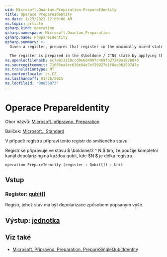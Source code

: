 ```yaml
---
uid: Microsoft.Quantum.Preparation.PrepareIdentity
title: Operace PrepareIdentity
ms.date: 1/23/2021 12:00:00 AM
ms.topic: article
qsharp.kind: operation
qsharp.namespace: Microsoft.Quantum.Preparation
qsharp.name: PrepareIdentity
qsharp.summary: >-
  Given a register, prepares that register in the maximally mixed state.

  The register is prepared in the $\boldone / 2^N$ state by applying the complete depolarizing channel to each qubit, where $N$ is the length of the register.
ms.openlocfilehash: ec7e813110ccd9e6d499fc469fa27249a182b870
ms.sourcegitcommit: 71605ea9cc630e84e7ef29027e1f0ea06299747e
ms.translationtype: MT
ms.contentlocale: cs-CZ
ms.lasthandoff: 01/26/2021
ms.locfileid: "98855873"
---
```

# <a name="prepareidentity-operation"></a>Operace PrepareIdentity

Obor názvů: [Microsoft. přípravno. Preparation](xref:Microsoft.Quantum.Preparation)

Balíček: [Microsoft.. Standard](https://nuget.org/packages/Microsoft.Quantum.Standard)


V případě registru připraví tento registr do smíšeného stavu.

Registr se připravuje ve stavu $ \boldone/2 ^ N $ tím, že použije kompletní kanál depolarizing na každou qubit, kde $N $ je délka registru.

```qsharp
operation PrepareIdentity (register : Qubit[]) : Unit
```


## <a name="input"></a>Vstup

### <a name="register--qubit"></a>Register: [qubit](xref:microsoft.quantum.lang-ref.qubit)[]

Registr, jehož stav má být depolarizace způsobem popsaným výše.



## <a name="output--unit"></a>Výstup: [jednotka](xref:microsoft.quantum.lang-ref.unit)



## <a name="see-also"></a>Viz také

- [Microsoft. Přípravno. Preparation. PrepareSingleQubitIdentity](xref:Microsoft.Quantum.Preparation.PrepareSingleQubitIdentity)
